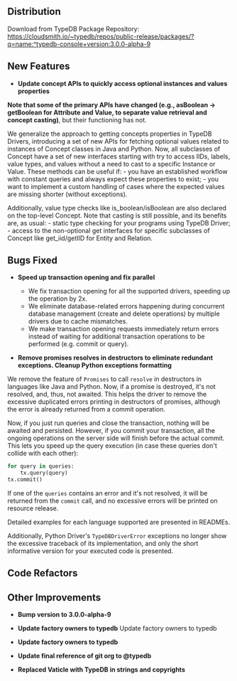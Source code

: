 ## Distribution

Download from TypeDB Package Repository: https://cloudsmith.io/~typedb/repos/public-release/packages/?q=name:^typedb-console+version:3.0.0-alpha-9


## New Features

- **Update concept APIs to quickly access optional instances and values properties**
 
**Note that some of the primary APIs have changed (e.g., asBoolean -> getBoolean for Attribute and Value, to separate value retrieval and concept casting)**, but their functioning has not.

We generalize the approach to getting concepts properties in TypeDB Drivers, introducing a set of new APIs for fetching optional values related to instances of Concept classes in Java and Python.
Now, all subclasses of Concept have a set of new interfaces starting with try to access IIDs, labels, value types, and values without a need to cast to a specific Instance or Value. These methods can be useful if:
    - you have an established workflow with constant queries and always expect these properties to exist;
    - you want to implement a custom handling of cases where the expected values are missing shorter (without exceptions).

Additionally, value type checks like is_boolean/isBoolean are also declared on the top-level Concept.
Note that casting is still possible, and its benefits are, as usual:
    - static type checking for your programs using TypeDB Driver;
    - access to the non-optional get interfaces for specific subclasses of Concept like get_iid/getIID for Entity and Relation.


## Bugs Fixed

- **Speed up transaction opening and fix parallel**
  - We fix transaction opening for all the supported drivers, speeding up the operation by 2x.
  - We eliminate database-related errors happening during concurrent database management (create and delete operations) by multiple drivers due to cache mismatches.
  - We make transaction opening requests immediately return errors instead of waiting for additional transaction operations to be performed (e.g. commit or query).

- **Remove promises resolves in destructors to eliminate redundant exceptions. Cleanup Python exceptions formatting**

We remove the feature of `Promises` to call `resolve` in destructors in languages like Java and Python. Now, if a promise is destroyed, it's not resolved, and, thus, not awaited. This helps the driver to remove the excessive duplicated errors printing in destructors of promises, although the error is already returned from a commit operation.

Now, if you just run queries and close the transaction, nothing will be awaited and persisted. However, if you commit your transaction, all the ongoing operations on the server side will finish before the actual commit. This lets you speed up the query execution (in case these queries don't collide with each other):
```python
for query in queries:
    tx.query(query)
tx.commit()
```
If one of the `queries` contains an error and it's not resolved, it will be returned from the `commit` call, and no excessive errors will be printed on resource release.

Detailed examples for each language supported are presented in READMEs.

Additionally, Python Driver's `TypeDBDriverError` exceptions no longer show the excessive traceback of its implementation, and only the short informative version for your executed code is presented.

## Code Refactors


## Other Improvements

- **Bump version to 3.0.0-alpha-9**

- **Update factory owners to typedb**
  Update factory owners to typedb
  
- **Update factory owners to typedb**

- **Update final reference of git org to @typedb**
  
- **Replaced Vaticle with TypeDB in strings and copyrights**
  
    
